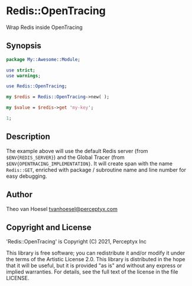 # Redis::OpenTracing

Wrap Redis inside OpenTracing

## Synopsis

```perl
package My::Awesome::Module;

use strict;
use warnings;

use Redis::OpenTracing;

my $redis = Redis::OpenTracing->new( );

my $value = $redis->get 'my-key';

1;
```

## Description

The example above will use the default Redis server (from `$ENV{REDIS_SERVER}`) and the Global Tracer (from `$ENV{OPENTRACING_IMPLEMENTATION}`.
It will create span with the name `Redis::GET`, enriched with package / subroutine name and line number for easy debugging.

## Author

Theo van Hoesel <tvanhoesel@perceptyx.com>

## Copyright and License

'Redis::OpenTracing' is Copyright (C) 2021, Perceptyx Inc

This library is free software; you can redistribute it and/or modify it under the terms of the Artistic License 2.0.
This library is distributed in the hope that it will be useful, but it is provided "as is" and without any express or implied warranties.
For details, see the full text of the license in the file LICENSE.
